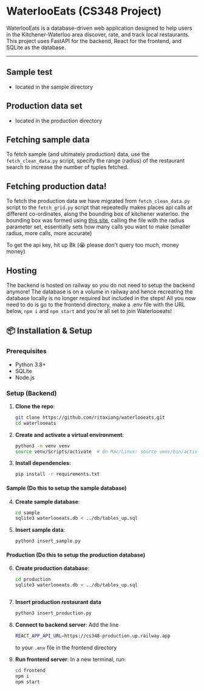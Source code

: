 # WaterlooEats (CS348 Project)

WaterlooEats is a database-driven web application designed to help users in the Kitchener-Waterloo area discover, rate, and track local restaurants. This project uses FastAPI for the backend, React for the frontend, and SQLite as the database.

---
## Sample test
- located in the sample directory
## Production data set
- located in the production directory
## Fetching sample data
To fetch sample (and ultimately production) data, use the `fetch_clean_data.py` script, specify the range (radius) of the restaurant search to increase the number of tuples fetched.
## Fetching production data!
To fetch the production data we have migrated from `fetch_clean_data.py` script to the `fetch_grid.py` script that repeatedly makes places api calls at different co-ordinates, along the bounding box of kitchener waterloo. the bounding box was formed using [this site](http://bboxfinder.com/#43.396964,-80.596848,43.498617,-80.422440), calling the file with the radius parameter set, essentially sets how many calls you want to make (smaller radius, more calls, more accurate)

To get the api key, hit up Bk (😭 please don't query too much, money money)


## Hosting
The backend is hosted on railway so you do not need to setup the backend anymore!
The database is on a volume in railway and hence recreating the database locally is no longer required but included in the steps! All you now need to do is go to the frontend directory, make a .env file with the URL below, `npm i` and `npm start` and you're all set to join Waterlooeats!
## 📦 Installation & Setup

### Prerequisites

- Python 3.8+
- SQLite
- Node.js

### Setup (Backend)

1. **Clone the repo**:
   ```bash
   git clone https://github.com/ritaxiang/waterlooeats.git
   cd waterlooeats
   ```
2. **Create and activate a virtual environment**:
    ```bash
    python3 -m venv venv
    source venv/Scripts/activate  # On Mac/Linux: source venv/bin/activate
    ```
3. **Install dependencies**:
    ```bash
    pip install -r requirements.txt
    ```
#### Sample (Do this to setup the sample database)
4. **Create sample database**:
   ```bash
   cd sample
   sqlite3 waterlooeats.db < ../db/tables_up.sql
   ```
5. **Insert sample data**:
    ```bash
    python3 insert_sample.py
    ```
#### Production (Do this to setup the production database)
6. **Create production database**:
    ```bash
    cd production
    sqlite3 waterlooeats.db < ../db/tables_up.sql
    ```
    ```
7. **Insert production restaurant data**
   ```bash
   python3 insert_production.py
   ```

8. **Connect to backend server**:
   Add the line
   ```bash
   REACT_APP_API_URL=https://cs348-production.up.railway.app
   ```
   to your `.env` file in the frontend directory
9.  **Run frontend server**:
   In a new terminal, run:
    ```bash
    cd frontend
    npm i
    npm start
   ```
   
   
